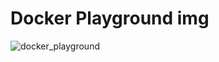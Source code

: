 # Docker Playground img

![docker_playground](https://github.com/user-attachments/assets/eefc74c6-10ab-4e67-adc2-8f9348ccd5b0)

